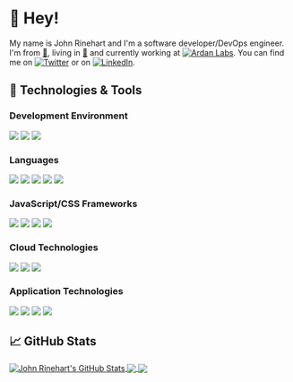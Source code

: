 <!-- (jrr): the below was shamelessly copied from https://raw.githubusercontent.com/johnrichardrinehart/johnrichardrinehart/master/README.md -->
<!-- More info, tips and tricks for making GitHub Profile README can be found in my article at https://towardsdatascience.com/build-a-stunning-readme-for-your-github-profile-9b80434fe5d7 -->

<!--
[![Header](https://raw.githubusercontent.com/johnrichardrinehart/johnrichardrinehart/master/readme_header.png "Header")](https://johnrinehart.dev/)
-->

# 👋 Hey!

My name is John Rinehart and I'm a software developer/DevOps engineer. I'm from [📍](https://www.lyndenwa.org/), living in [📍](https://www.google.com/maps/place/Ukraine/@48.255819,26.6908409,6z/data=!3m1!4b1!4m5!3m4!1s0x40d1d9c154700e8f:0x1068488f64010!8m2!3d48.379433!4d31.1655799) and currently working at [![Ardan Labs][1.0]][0]. You can find me on [![Twitter][1.2]][1] or on [![LinkedIn][3.2]][3].

## 🔧 Technologies & Tools
### Development Environment
![](https://img.shields.io/badge/OS-NixOS-informational?style=flat&logo=linux&logoColor=white&color=2bbc8a)
![](https://img.shields.io/badge/Editor-vim-informational?style=flat&logo=vim&logoColor=white&color=2bbc8a)
![](https://img.shields.io/badge/Shell-zsh-informational?style=flat&logo=zsh&logoColor=white&color=2bbc8a)
### Languages
![](https://img.shields.io/badge/Code-Rust-informational?style=flat&logo=rust&logoColor=white&color=blue)
![](https://img.shields.io/badge/Code-Golang-informational?style=flat&logo=go&logoColor=white&color=blue)
![](https://img.shields.io/badge/Code-Python-informational?style=flat&logo=python&logoColor=white&color=blue)
![](https://img.shields.io/badge/Code-JavaScript-informational?style=flat&logo=javascript&logoColor=white&color=blue)
![](https://img.shields.io/badge/Code-TypeScript-informational?style=flat&logo=javascript&logoColor=white&color=blue)
### JavaScript/CSS Frameworks
![](https://img.shields.io/badge/Framework-Svelte-informational?style=flat&logo=svelte&logoColor=yellow&color=white)
![](https://img.shields.io/badge/Framework-Vue-informational?style=flat&logo=vue.js&logoColor=yellow&color=white)
![](https://img.shields.io/badge/Framework-React-informational?style=flat&logo=react&logoColor=yellow&color=white)
![](https://img.shields.io/badge/Framework-Tailwind-informational?style=flat&logo=tailwindcss&logoColor=yellow&color=white)
### Cloud Technologies
![](https://img.shields.io/badge/Tools-Kubernetes-informational?style=flat&logo=kubernetes&logoColor=white&color=red)
![](https://img.shields.io/badge/Tools-AWS-informational?style=flat&logo=amazonaws&logoColor=white&color=red)
![](https://img.shields.io/badge/Cloud-Digital_Ocean-informational?style=flat&logo=digitalocean&logoColor=white&color=red)
### Application Technologies
![](https://img.shields.io/badge/Tools-Docker-informational?style=flat&logo=docker&logoColor=white&color=green)
![](https://img.shields.io/badge/Tools-Elasticsearch-informational?style=flat&logo=elasticsearch&logoColor=white&color=green)
![](https://img.shields.io/badge/Tools-Redis-informational?style=flat&logo=redis&logoColor=white&color=green)
![](https://img.shields.io/badge/Tools-PostgreSQL-informational?style=flat&logo=postgresql&logoColor=white&color=green)

## &#x1f4c8; GitHub Stats
<a href="https://github.com/johnrichardrinehart/johnrichardrinehart">
  <img align="center" src="https://github-readme-stats.vercel.app/api?username=johnrichardrinehart&show_icons=true&line_height=27&count_private=true&title_color=ffffff&text_color=c9cacc&icon_color=2bbc8a&bg_color=1d1f21" alt="John Rinehart's GitHub Stats" />
</a>

<a href="https://github.com/johnrichardrinehart/johnrichardrinehart">
  <img align="center" src="https://github-readme-stats.vercel.app/api/top-langs/?username=johnrichardrinehart&hide=mathematica,tex,matlab,java,css,javascript,vim%20script&title_color=ffffff&text_color=c9cacc&icon_color=2bbc8a&bg_color=1d1f21&langs_count=5" />
</a>

<a href="https://github.com/johnrichardrinehart/python-project-blueprint">
  <img align="center" src="https://github-readme-stats.vercel.app/api/pin/?username=johnrichardrinehart&repo=nix&title_color=ffffff&text_color=c9cacc&icon_color=2bbc8a&bg_color=1d1f21" />
</a>



<!-- links to social media icons -->

<!-- icons with padding -->
[1.0]: https://www.ardanlabs.com/favicon.ico
[1.1]: http://i.imgur.com/tXSoThF.png (twitter icon with padding)
[2.1]: http://i.imgur.com/0o48UoR.png (github icon with padding)

<!-- icons without padding -->
[1.2]: http://i.imgur.com/wWzX9uB.png (twitter icon without padding)
[2.2]: http://i.imgur.com/9I6NRUm.png (github icon without padding)
[3.2]: https://static.licdn.com/sc/h/413gphjmquu9edbn2negq413a (LinkedIn icon without padding)


<!-- links to your social media accounts -->
[0]: https://ardanlabs.com/
[1]: https://twitter.com/fuzzybear3965
[2]: https://twitter.com/fuzzybear3965
[3]: https://www.linkedin.com/in/johnrichardrinehart/

<!-- Resources -->
<!-- Icons: https://simpleicons.org/ -->
<!-- GitHub Stats: https://github.com/anuraghazra/github-readme-stats -->
<!-- Emojis: https://emojipedia.org/emoji/ -->
<!-- HTML Emojis: https://www.fileformat.info/index.htm -->
<!-- Shields: https://shields.io/ -->
<!-- Awesome GitHub Profile README: https://github.com/abhisheknaiidu/awesome-github-profile-readme -->
